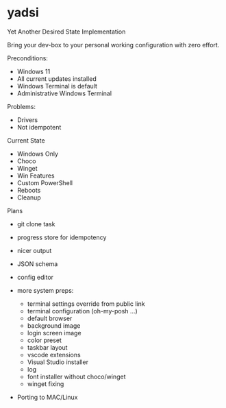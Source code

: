 # yadsi
Yet Another Desired State Implementation

Bring your dev-box to your personal working configuration with zero effort.

Preconditions:

- Windows 11
- All current updates installed
- Windows Terminal is default
- Administrative Windows Terminal

Problems:

- Drivers
- Not idempotent

Current State

- Windows Only
- Choco
- Winget
- Win Features
- Custom PowerShell
- Reboots
- Cleanup

Plans

- git clone task
- progress store for idempotency
- nicer output
- JSON schema
- config editor
- more system preps:
	- terminal settings override from public link
	- terminal configuration (oh-my-posh ...)
	- default browser
	- background image
	- login screen image
	- color preset
	- taskbar layout
	- vscode extensions
	- Visual Studio installer
	- log
	- font installer without choco/winget
	- winget fixing

- Porting to MAC/Linux